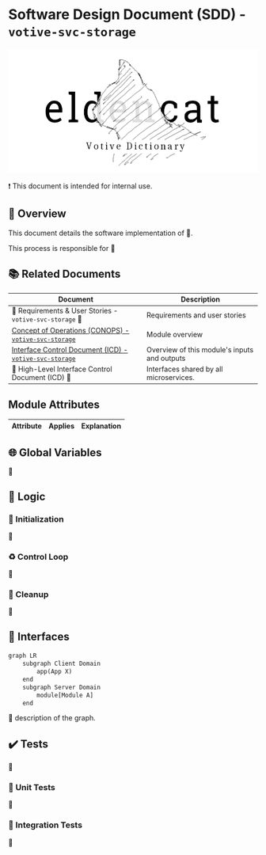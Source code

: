 # Software Design Document (SDD) - `votive-svc-storage`

<center>

<img src="https://github.com/eldencat/terraform/raw/main/src/shared/votive-banner.png" style="height:250px" />

</center>

:exclamation: This document is intended for internal use.

## :telescope: Overview

This document details the software implementation of :construction:.

This process is responsible for :construction:

## :books: Related Documents

Document | Description
--- | ---
:construction: Requirements & User Stories - `votive-svc-storage` :construction: | Requirements and user stories
[Concept of Operations (CONOPS) - `votive-svc-storage`](./conops.md) | Module overview
[Interface Control Document (ICD) - `votive-svc-storage`](./icd.md) | Overview of this module's inputs and outputs
:construction: High-Level Interface Control Document (ICD) :construction: | Interfaces shared by all microservices.
## Module Attributes

Attribute | Applies | Explanation
--- | --- | ---

## :globe_with_meridians: Global Variables

:construction:

## :robot: Logic 

### :seedling: Initialization

:construction: 

### :recycle: Control Loop

:construction:

### :broom: Cleanup

:construction:

## :handshake: Interfaces

```mermaid
graph LR
    subgraph Client Domain
        app(App X)
    end
    subgraph Server Domain
        module[Module A]
    end
```

:construction: description of the graph.

## :heavy_check_mark: Tests

:construction:

### :tulip: Unit Tests

:construction:

### :bouquet: Integration Tests

:construction:

